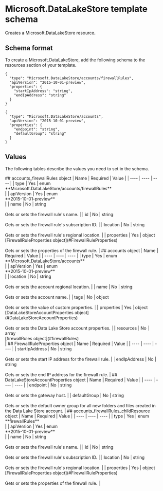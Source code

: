 # Microsoft.DataLakeStore template schema

Creates a Microsoft.DataLakeStore resource.

## Schema format

To create a Microsoft.DataLakeStore, add the following schema to the resources section of your template.

```
{
  "type": "Microsoft.DataLakeStore/accounts/firewallRules",
  "apiVersion": "2015-10-01-preview",
  "properties": {
    "startIpAddress": "string",
    "endIpAddress": "string"
  }
}
```
```
{
  "type": "Microsoft.DataLakeStore/accounts",
  "apiVersion": "2015-10-01-preview",
  "properties": {
    "endpoint": "string",
    "defaultGroup": "string"
  }
}
```
## Values

The following tables describe the values you need to set in the schema.

<a id="accounts_firewallRules" />
## accounts_firewallRules object
|  Name | Required | Value |
|  ---- | ---- | ---- |
|  type | Yes | enum<br />**Microsoft.DataLakeStore/accounts/firewallRules**<br /> |
|  apiVersion | Yes | enum<br />**2015-10-01-preview**<br /> |
|  name | No | string<br /><br />Gets or sets the firewall rule's name. |
|  id | No | string<br /><br />Gets or sets the firewall rule's subscription ID. |
|  location | No | string<br /><br />Gets or sets the firewall rule's regional location. |
|  properties | Yes | object<br />[FirewallRuleProperties object](#FirewallRuleProperties)<br /><br />Gets or sets the properties of the firewall rule. |


<a id="accounts" />
## accounts object
|  Name | Required | Value |
|  ---- | ---- | ---- |
|  type | Yes | enum<br />**Microsoft.DataLakeStore/accounts**<br /> |
|  apiVersion | Yes | enum<br />**2015-10-01-preview**<br /> |
|  location | No | string<br /><br />Gets or sets the account regional location. |
|  name | No | string<br /><br />Gets or sets the account name. |
|  tags | No | object<br /><br />Gets or sets the value of custom properties. |
|  properties | Yes | object<br />[DataLakeStoreAccountProperties object](#DataLakeStoreAccountProperties)<br /><br />Gets or sets the Data Lake Store account properties. |
|  resources | No | array<br />[firewallRules object](#firewallRules)<br /> |


<a id="FirewallRuleProperties" />
## FirewallRuleProperties object
|  Name | Required | Value |
|  ---- | ---- | ---- |
|  startIpAddress | No | string<br /><br />Gets or sets the start IP address for the firewall rule. |
|  endIpAddress | No | string<br /><br />Gets or sets the end IP address for the firewall rule. |


<a id="DataLakeStoreAccountProperties" />
## DataLakeStoreAccountProperties object
|  Name | Required | Value |
|  ---- | ---- | ---- |
|  endpoint | No | string<br /><br />Gets or sets the gateway host. |
|  defaultGroup | No | string<br /><br />Gets or sets the default owner group for all new folders and files created in the Data Lake Store account. |


<a id="accounts_firewallRules_childResource" />
## accounts_firewallRules_childResource object
|  Name | Required | Value |
|  ---- | ---- | ---- |
|  type | Yes | enum<br />**firewallRules**<br /> |
|  apiVersion | Yes | enum<br />**2015-10-01-preview**<br /> |
|  name | No | string<br /><br />Gets or sets the firewall rule's name. |
|  id | No | string<br /><br />Gets or sets the firewall rule's subscription ID. |
|  location | No | string<br /><br />Gets or sets the firewall rule's regional location. |
|  properties | Yes | object<br />[FirewallRuleProperties object](#FirewallRuleProperties)<br /><br />Gets or sets the properties of the firewall rule. |

